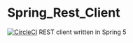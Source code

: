 # Spring_Rest_Client
[![CircleCI](https://circleci.com/gh/Netherwulf/SpringRestClient/tree/master.svg?style=svg)](https://circleci.com/gh/Netherwulf/SpringRestClient/tree/master)
REST client written in Spring 5
